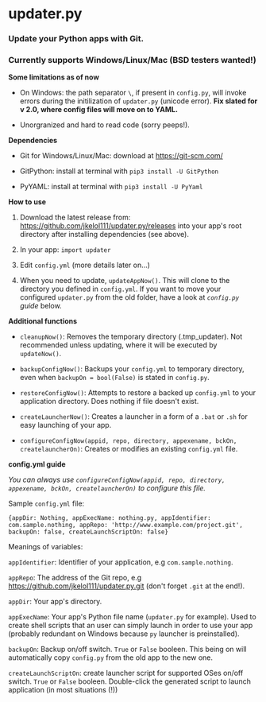 # updater.py
### Update your Python apps with Git.
### Currently supports Windows/Linux/Mac (BSD testers wanted!)

**Some limitations as of now**

- On Windows: the path separator `\`, if present in `config.py`, will invoke errors during the initilization of `updater.py` (unicode error). **Fix slated for v 2.0, where config files will move on to YAML.**

- Unorgranized and hard to read code (sorry peeps!).

**Dependencies**

- Git for Windows/Linux/Mac: download at https://git-scm.com/

- GitPython: install at terminal with `pip3 install -U GitPython`

- PyYAML: install at terminal with `pip3 install -U PyYaml`

**How to use**

1. Download the latest release from: https://github.com/jkelol111/updater.py/releases into your app's root directory after installing dependencies (see above).

2. In your app: `import updater`

3. Edit `config.yml` (more details later on...)

4. When you need to update, `updateAppNow()`. This will clone to the directory you defined in `config.yml`. If you want to move your configured `updater.py` from the old folder, have a look at *`config.py` guide* below.

**Additional functions**

- `cleanupNow()`: Removes the temporary directory (.tmp_updater). Not recommended unless updating, where it will be executed by `updateNow()`.

- `backupConfigNow()`: Backups your `config.yml` to temporary directory, even when `backupOn = bool(False)` is stated in `config.py`.

- `restoreConfigNow()`: Attempts to restore a backed up `config.yml` to your application directory. Does nothing if file doesn't exist.

- `createLauncherNow()`: Creates a launcher in a form of a `.bat` or `.sh` for easy launching of your app.

- `configureConfigNow(appid, repo, directory, appexename, bckOn, createlauncherOn)`: Creates or modifies an existing `config.yml` file.

**config.yml guide**

*You can always use `configureConfigNow(appid, repo, directory, appexename, bckOn, createlauncherOn)` to configure this file.*

Sample `config.yml` file:

`{appDir: Nothing, appExecName: nothing.py, appIdentifier: com.sample.nothing, appRepo: 'http://www.example.com/project.git', backupOn: false, createLaunchScriptOn: false}`

Meanings of variables:

`appIdentifier`: Identifier of your application, e.g `com.sample.nothing`.

`appRepo`: The address of the Git repo, e.g https://github.com/jkelol111/updater.py.git (don't forget `.git` at the end!).

`appDir`: Your app's directory.

`appExecName`: Your app's Python file name (`updater.py` for example). Used to create shell scripts that an user can simply launch in order to use your app (probably redundant on Windows because `py` launcher is preinstalled).

`backupOn`: Backup on/off switch. `True` or `False` booleen. This being on will automatically copy `config.py` from the old app to the new one.

`createLaunchScriptOn`: create launcher script for supported OSes on/off switch. `True` or `False` booleen. Double-click the generated script to launch application (in most situations (!))